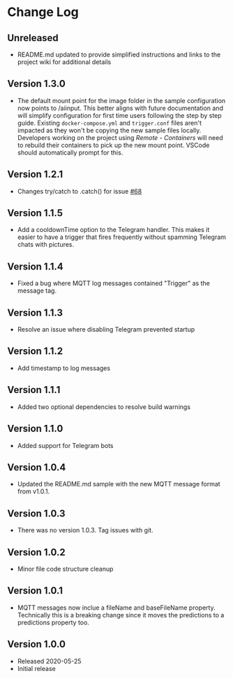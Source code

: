 # Change Log

## Unreleased

- README.md updated to provide simplified instructions and links to
  the project wiki for additional details

## Version 1.3.0

- The default mount point for the image folder in the sample configuration now points
  to /aiinput. This better aligns with future documentation and will simplify configuration
  for first time users following the step by step guide. Existing `docker-compose.yml` and
  `trigger.conf` files aren't impacted as they won't be copying the new sample files locally.
  Developers working on the project using _Remote - Containers_ will need to rebuild their
  containers to pick up the new mount point. VSCode should automatically prompt for this.

## Version 1.2.1

- Changes try/catch to .catch() for issue [#68](https://github.com/danecreekphotography/node-deepstackai-trigger/issues/68)

## Version 1.1.5

- Add a cooldownTime option to the Telegram handler. This makes it easier
  to have a trigger that fires frequently without spamming Telegram chats with
  pictures.

## Version 1.1.4

- Fixed a bug where MQTT log messages contained "Trigger" as the message tag.

## Version 1.1.3

- Resolve an issue where disabling Telegram prevented startup

## Version 1.1.2

- Add timestamp to log messages

## Version 1.1.1

- Added two optional dependencies to resolve build warnings

## Version 1.1.0

- Added support for Telegram bots

## Version 1.0.4

- Updated the README.md sample with the new MQTT message format
  from v1.0.1.

## Version 1.0.3

- There was no version 1.0.3. Tag issues with git.

## Version 1.0.2

- Minor file code structure cleanup

## Version 1.0.1

- MQTT messages now inclue a fileName and baseFileName property.
  Technically this is a breaking change since it moves the predictions
  to a predictions property too.

## Version 1.0.0

- Released 2020-05-25
- Initial release
